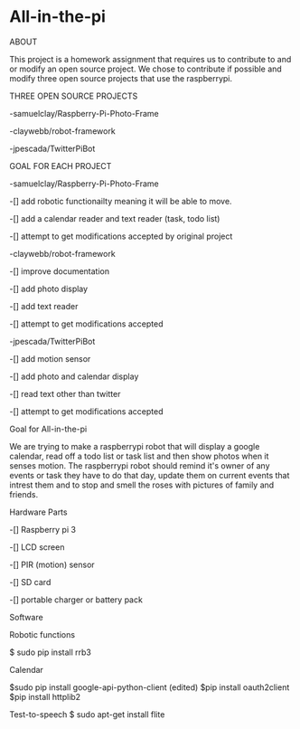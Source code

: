 # All-in-the-pi
ABOUT

This project is a homework assignment that requires us to contribute to and or modify an open source project. We chose to contribute if possible and modify three open source projects that use the raspberrypi.

THREE OPEN SOURCE PROJECTS

-samuelclay/Raspberry-Pi-Photo-Frame

-claywebb/robot-framework

-jpescada/TwitterPiBot

GOAL FOR EACH PROJECT

-samuelclay/Raspberry-Pi-Photo-Frame

-[] add robotic functionailty meaning it will be able to move.

-[] add a calendar reader and text reader (task, todo list)

-[] attempt to get modifications accepted by original project

-claywebb/robot-framework

-[] improve documentation

-[] add photo display

-[] add text reader

-[] attempt to get modifications accepted

-jpescada/TwitterPiBot

-[] add motion sensor

-[] add photo and calendar display

-[] read text other than twitter

-[] attempt to get modifications accepted

Goal for All-in-the-pi

We are trying to make a raspberrypi robot that will display a google calendar, read off a todo list or task list and then show photos when it senses motion. The raspberrypi robot should remind it's owner of any events or task they have to do that day, update them on current events that intrest them and to stop and smell the roses with pictures of family and friends.

Hardware Parts

-[] Raspberry pi 3

-[] LCD screen

-[] PIR (motion) sensor

-[] SD card

-[] portable charger or battery pack

Software 

Robotic functions

$ sudo pip install rrb3 

Calendar

$sudo pip install google-api-python-client (edited)
$pip install oauth2client
$pip install httplib2

Test-to-speech
$ sudo apt-get install flite
